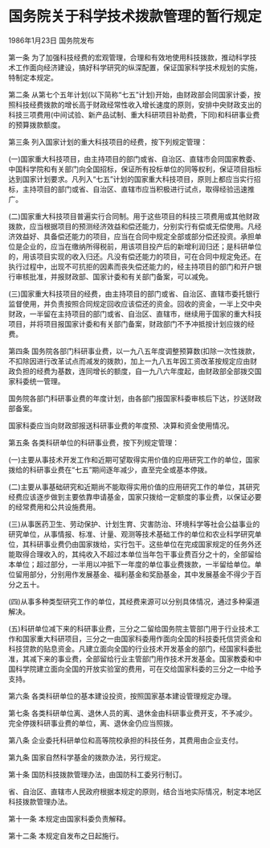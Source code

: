 # 国务院关于科学技术拨款管理的暂行规定

1986年1月23日 国务院发布

<!-- INFO END -->

第一条 为了加强科技经费的宏观管理，合理和有效地使用科技拨款，推动科学技术工作面向经济建设，搞好科学研究的纵深配置，保证国家科学技术规划的实施，特制定本规定。

第二条 从第七个五年计划(以下简称“七五”计划)开始，由财政部会同国家计委，按照科技经费拨款的增长高于财政经常性收入增长速度的原则，安排中央财政支出的科技三项费用(中间试验、新产品试制、重大科研项目补助费，下同)和科研事业费的预算拨款额度。

第三条 列入国家计划的重大科技项目的经费，按下列规定管理：

(一)国家重大科技项目，由主持项目的部门或省、自治区、直辖市会同国家教委、中国科学院和有关部门向全国招标，保证所有投标单位的同等权利，保证项目指标达到国家计划要求。凡列入“七五”计划的国家重大科技项目，原则上都应当实行招标，主持项目的部门或省、自治区、直辖市应当积极进行试点，取得经验迅速推广。

(二)国家重大科技项目普遍实行合同制。用于这些项目的科技三项费用或其他财政拨款，应当根据项目的预测经济效益和偿还能力，分别实行有偿或无偿使用。凡经济效益好、具备偿还能力的项目，应当在合同中规定全部或部分偿还投资。承担单位是企业的，应当在缴纳所得税前，用该项目投产后的新增利润归还；是科研单位的，用该项目实现的收入归还。凡没有偿还能力的项目，可在合同中规定免还。在执行过程中，出现不可抗拒的因素而丧失偿还能力的，经主持项目的部门和开户银行审核批准，并报财政部、国家计委和有关部门备案，可以减免。

(三)国家重大科技项目的经费，由主持项目的部门或省、自治区、直辖市委托银行监督使用，并负责按照合同规定回收应该偿还的资金。回收的资金，一半上交中央财政，一半留在主持项目的部门或省、自治区、直辖市，继续用于国家的重大科技项目，并将项目报国家计委和有关部门备案，财政部门不予冲抵按计划应拨的经费。

第四条 国务院各部门科研事业费，以一九八五年度调整预算数(扣除一次性拨款，不扣除因进行改革试点而减发的拨款)，加上一九八五年因工资改革按规定应由财政负担的经费为基数，连同增长的额度，自一九八六年度起，由财政部全部拨交国家科委统一管理。

国务院各部门科研事业费的年度计划，由各部门报国家科委审核后下达，抄送财政部备案。

国家科委应当向财政部报送科研事业费的年度预、决算和资金使用情况。

第五条 各类科研单位的科研事业费，按下列规定管理：

(一)主要从事技术开发工作和近期可望取得实用价值的应用研究工作的单位，国家拨给的科研事业费在“七五”期间逐年减少，直至完全或基本停拨。

(二)主要从事基础研究和近期尚不能取得实用价值的应用研究工作的单位，其研究经费应该逐步做到主要依靠申请基金，国家只拨给一定额度的事业费，以保证必要的经常费用和公共设施费用。

(三)从事医药卫生、劳动保护、计划生育、灾害防治、环境科学等社会公益事业的研究单位，从事情报、标准、计量、观测等技术基础工作的单位和农业科学研究单位，其科研事业费仍由国家拨给，实行包干。这些单位在完成国家规定的任务外还能取得合理收入的，其纯收入不超过本单位当年包干事业费百分之十的，全部留给本单位；超过部分，一半用以冲抵下一年度的单位事业费拨款，一半留给单位。单位留用部分，分别用作发展基金、福利基金和奖励基金，其中发展基金不得少于百分之五十。

(四)从事多种类型研究工作的单位，其经费来源可以分别具体情况，通过多种渠道解决。

(五)科研单位减下来的科研事业费，三分之二留给国务院主管部门用于行业技术工作和国家重大科研项目，三分之一由国家科委用作面向全国的科技委托信贷资金和科技贷款的贴息资金。凡建立面向全国的行业技术开发基金的部门，经国家科委批准，其减下来的事业费，全部留给行业主管部门用作技术开发基金。国家教委和中国科学院建立面向全国的开放实验室的费用，可在交给国家科委的三分之一中给予支持。

第六条 各类科研单位的基本建设投资，按照国家基本建设管理规定办理。

第七条 各类科研单位离、退休人员的离、退休金由科研事业费开支，不予减少。完全停拨科研事业费的单位，离、退休金仍应当照拨。

第八条 企业委托科研单位和高等院校承担的科技任务，其费用由企业支付。

第九条 国家自然科学基金的拨款办法，另行规定。

第十条 国防科技拨款管理办法，由国防科工委另行制订。

省、自治区、直辖市人民政府根据本规定的原则，结合当地实际情况，制定本地区科技拨款管理办法。

第十一条 本规定由国家科委负责解释。

第十二条 本规定自发布之日起施行。